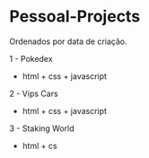 # Pessoal-Projects
Ordenados por data de criação.

1 - Pokedex 
- html + css + javascript

2 - Vips Cars
- html + css + javascript

3 - Staking World
- html + cs

